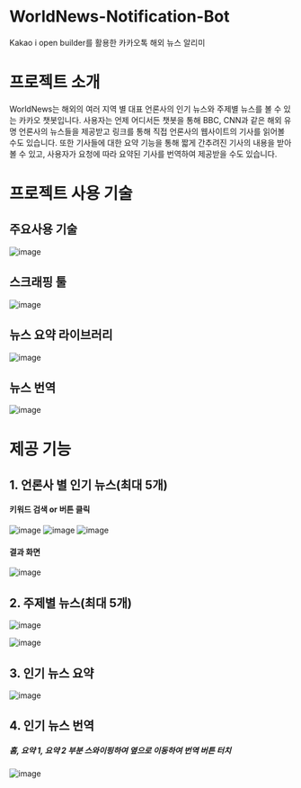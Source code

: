 # WorldNews-Notification-Bot
Kakao i open builder를 활용한 카카오톡 해외 뉴스 알리미

# 프로젝트 소개
 WorldNews는 해외의 여러 지역 별 대표 언론사의 인기 뉴스와 주제별 뉴스를 볼 수 있는 카카오 챗봇입니다. 사용자는 언제 어디서든 챗봇을 통해 BBC, CNN과 같은 해외 유명 언론사의 뉴스들을 제공받고 링크를 통해 직접 언론사의 웹사이트의 기사를 읽어볼 수도 있습니다. 
또한 기사들에 대한 요약 기능을 통해 짧게 간추려진 기사의 내용을 받아 볼 수 있고, 사용자가 요청에 따라 요약된 기사를 번역하여 제공받을 수도 있습니다.


# 프로젝트 사용 기술

## 주요사용 기술

![image](https://user-images.githubusercontent.com/78475838/145173797-b52f4596-4b8c-4b17-8ea8-4dc3d36e07e0.png)

## 스크래핑 툴

![image](https://user-images.githubusercontent.com/78475838/145173844-762bf586-72f7-448c-bf89-22fdb6180d92.png)

## 뉴스 요약 라이브러리

![image](https://user-images.githubusercontent.com/78475838/145173856-2fe080a6-c1f9-43af-b1d7-eafb49bac2e6.png)

## 뉴스 번역

![image](https://user-images.githubusercontent.com/78475838/145173869-d5188ee9-5389-42d5-8f84-c22586b92707.png)


# 제공 기능
## 1. 언론사 별 인기 뉴스(최대 5개)

#### 키워드 검색 or 버튼 클릭
![image](https://user-images.githubusercontent.com/78475838/145174705-76437aa0-cb66-4d71-b481-a064aec17ad3.png)
![image](https://user-images.githubusercontent.com/78475838/145174734-e7f1a215-356b-40ac-b040-ccbe7b4598ae.png) 
![image](https://user-images.githubusercontent.com/78475838/145176134-7efee72c-1183-4640-8ac8-085839ea6143.png)


#### 결과 화면
![image](https://user-images.githubusercontent.com/78475838/145176281-e4029f2e-9155-4ba7-b9a2-dc911abeda73.png)

## 2. 주제별 뉴스(최대 5개)

![image](https://user-images.githubusercontent.com/78475838/145176933-bd180a8b-5859-4afe-bb0a-c2f17f370c13.png)

![image](https://user-images.githubusercontent.com/78475838/145176699-825773f7-6c09-4921-bcff-57dfe244893e.png)


## 3. 인기 뉴스 요약

![image](https://user-images.githubusercontent.com/78475838/145177272-2f747cc2-49b4-4982-92b7-235fd2e9e04a.png)


## 4. 인기 뉴스 번역
##### 홈, 요약 1, 요약 2 부분 스와이핑하여 옆으로 이동하여 번역 버튼 터치

![image](https://user-images.githubusercontent.com/78475838/145177926-a8bfcbff-d014-45d5-9ec6-df1d7efd678f.png)

